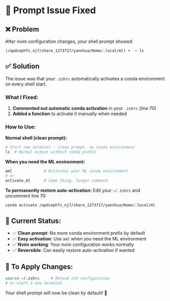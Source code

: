 # 🔧 **Prompt Issue Fixed**

## ❌ **Problem**
After nvim configuration changes, your shell prompt showed:
```
(/apdcephfs_nj7/share_1273717/yannhua/Home/.local/ml) ➜  ~ ls
```

## ✅ **Solution**
The issue was that your `.zshrc` automatically activates a conda environment on every shell start.

### **What I Fixed:**
1. **Commented out automatic conda activation** in your `.zshrc` (line 70)
2. **Added a function** to activate it manually when needed

### **How to Use:**

**Normal shell (clean prompt):**
```bash
# Start new terminal - clean prompt, no conda environment
ls  # Normal output without conda prefix
```

**When you need the ML environment:**
```bash
aml              # Activates your ML conda environment
# or
activate_ml      # Same thing, longer command
```

**To permanently restore auto-activation:**
Edit your `~/.zshrc` and uncomment line 70:
```bash
conda activate /apdcephfs_nj7/share_1273717/yannhua/Home/.local/ml
```

## 🎯 **Current Status:**
- ✅ **Clean prompt**: No more conda environment prefix by default
- ✅ **Easy activation**: Use `aml` when you need the ML environment  
- ✅ **Nvim working**: Your nvim configuration works normally
- ✅ **Reversible**: Can easily restore auto-activation if wanted

## 🚀 **To Apply Changes:**
```bash
source ~/.zshrc     # Reload zsh configuration
# or start a new terminal
```

Your shell prompt will now be clean by default! 🎉